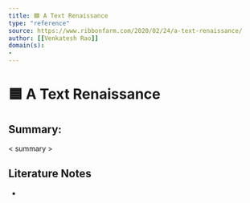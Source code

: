 ```yaml
---
title: 🟦 A Text Renaissance
type: "reference"
source: https://www.ribbonfarm.com/2020/02/24/a-text-renaissance/ 
author: [[Venkatesh Rao]]
domain(s):
- 
---
```

# 🟦 A Text Renaissance

## Summary:

< summary >

## Literature Notes

- 
